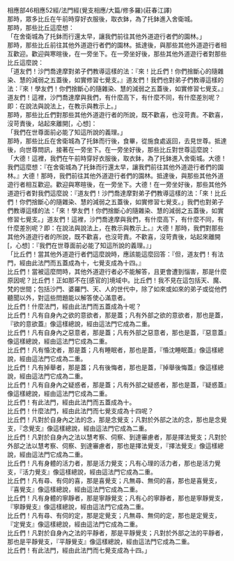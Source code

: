 相應部46相應52經/法門經(覺支相應/大篇/修多羅)(莊春江譯)  
那時，眾多比丘在午前時穿好衣服後，取衣鉢，為了托鉢進入舍衛城。  
那時，那些比丘這麼想：  
「在舍衛城為了托鉢而行還太早，讓我們前往其他外道遊行者們的園林。」  
那時，那些比丘前往其他外道遊行者們的園林。抵達後，與那些其他外道遊行者相互歡迎。歡迎與寒暄後，在一旁坐下。在一旁坐好後，那些其他外道遊行者對那些比丘這麼說：  
「道友們！沙門喬達摩對弟子們教導這樣的法：『來！比丘們！你們捨斷心的隨雜染、慧的減弱之五蓋後，如實修習七覺支。』道友們！我們也對弟子們教導這樣的法：『來！學友們！你們捨斷心的隨雜染、慧的減弱之五蓋後，如實修習七覺支。』道友們！這裡，沙門喬達摩與我們，有什麼高下，有什麼不同，有什麼差別呢？即：在說法與說法上，在教示與教示上。」  
那時，那些比丘們對那些其他外道遊行者的所說，既不歡喜，也沒苛責。不歡喜，沒苛責後，站起來離開[，心想]：  
「我們在世尊面前必能了知這所說的義理。」  
那時，那些比丘在舍衛城為了托鉢而行後，食畢，從施食處返回，去見世尊。抵達後，向世尊問訊，接著在一旁坐下。在一旁坐好後，那些比丘對世尊這麼說：  
「大德！這裡，我們在午前時穿好衣服後，取衣鉢，為了托鉢進入舍衛城。大德！我們這麼想：『在舍衛城為了托鉢而行還太早，讓我們前往其他外道遊行者們的園林。』大德！那時，我們前往其他外道遊行者們的園林。抵達後，與那些其他外道遊行者相互歡迎。歡迎與寒暄後，在一旁坐下。大德！在一旁坐好後，那些其他外道遊行者對我們這麼說：『道友們！沙門喬達摩對弟子們教導這樣的法：「來！比丘們！你們捨斷心的隨雜染、慧的減弱之五蓋後，如實修習七覺支。」我們也對弟子們教導這樣的法：「來！學友們！你們捨斷心的隨雜染、慧的減弱之五蓋後，如實修習七覺支。」道友們！這裡，沙門喬達摩與我們，有什麼高下，有什麼不同，有什麼差別呢？即：在說法與說法上，在教示與教示上。』大德！那時，我們對那些其他外道遊行者的所說，既不歡喜，也沒苛責。不歡喜，沒苛責後，站起來離開[，心想]：『我們在世尊面前必能了知這所說的義理。』」  
「比丘們！當其他外道遊行者們這麼說時，應該能這麼回答：『但，道友們！有法門，經由此法門而五蓋成為十，七覺支成為十四。』  
比丘們！當被這麼問時，其他外道遊行者必不能解答，且更會遭到惱害，那是什麼原因呢？比丘們！正如那不在[感官的]境域中。比丘們！我不見在這包括天、魔、梵的世間；包括沙門、婆羅門、天、人的世代中，除了如來或如來的弟子或從他們聽聞以外，對這些問題能以解答使心滿意者。  
比丘們！什麼法門，經由此法門而五蓋成為十呢？  
比丘們！凡有自身內之欲的意欲者，那是蓋；凡有外部之欲的意欲者，那也是蓋，『欲的意欲蓋』像這樣總說，經由這法門它成為二重。  
比丘們！凡有自身內之惡意者，那是蓋；凡有外部之惡意者，那也是蓋，『惡意蓋』像這樣總說，經由這法門它成為二重。  
比丘們！凡有惛沈者，那是蓋；凡有睡眠者，那也是蓋，『惛沈睡眠蓋』像這樣總說，經由這法門它成為二重。  
比丘們！凡有掉舉者，那是蓋；凡有後悔者，那也是蓋，『掉舉後悔蓋』像這樣總說，經由這法門它成為二重。  
比丘們！凡有自身內之疑惑者，那是蓋；凡有外部之疑惑者，那也是蓋，『疑惑蓋』像這樣總說，經由這法門它成為二重。  
比丘們！有此法門，經由此法門而五蓋成為十。  
比丘們！什麼法門，經由此法門而七覺支成為十四呢？  
比丘們！凡對於自身內之法的念，那是念覺支；凡對於外部之法的念，那也是念覺支，『念覺支』像這樣總說，經由這法門它成為二重。  
比丘們！凡對於自身內之法以慧考察、伺察、到達審慮者，那是擇法覺支；凡對於外部之法以慧考察、伺察、到達審慮者，那也是擇法覺支，『擇法覺支』像這樣總說，經由這法門它成為二重。  
比丘們！凡有身體的活力者，那是活力覺支；凡有心理的活力者，那也是活力覺支，『活力覺支』像這樣總說，經由這法門它成為二重。  
比丘們！凡有尋、有伺的喜，那是喜覺支；凡無尋、無伺的喜，那也是喜覺支，『喜覺支』像這樣總說，經由這法門它成為二重。  
比丘們！凡有身體的寧靜者，那是寧靜覺支；凡有心的寧靜者，那也是寧靜覺支，『寧靜覺支』像這樣總說，經由這法門它成為二重。  
比丘們！凡有尋、有伺的定，那是定覺支；凡無尋、無伺的定，那也是定覺支，『定覺支』像這樣總說，經由這法門它成為二重。  
比丘們！凡對於自身內之法的平靜者，那是平靜覺支；凡對於外部之法的平靜者，那也是平靜覺支，『平靜覺支』像這樣總說，經由這法門它成為二重。  
比丘們！有此法門，經由此法門而七覺支成為十四。」  
  
  
